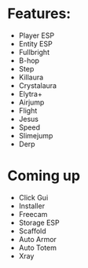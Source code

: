 # Features:

- Player ESP
- Entity ESP
- Fullbright
- B-hop
- Step
- Killaura
- Crystalaura
- Elytra+
- Airjump
- Flight
- Jesus
- Speed
- Slimejump
- Derp


# Coming up

- Click Gui
- Installer
- Freecam
- Storage ESP
- Scaffold
- Auto Armor
- Auto Totem
- Xray
